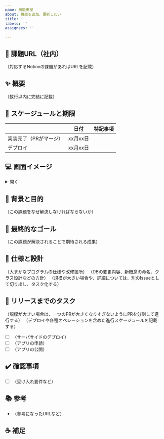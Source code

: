 ```yaml
---
name: 機能要望
about: 機能を追加、更新したい
title: ''
labels: ''
assignees: ''

---
```


## 🥇 課題URL（社内）
（対応するNotionの課題があればURLを記載）

## ✨ 概要
（数行以内に完結に記載）

## 📅 スケージュールと期限
||日付|特記事項|
|---|---|---
|実装完了（PRがマージ）|xx月xx日|
|デプロイ|xx月xx日|

## 💻  画面イメージ
<details>
<summary>開く</summary>

|画面A|画面B|
|---|---|
| 画面キャプチャ | 画面キャプチャ |
</details>

## 💪 背景と目的
（この課題をなぜ解決しなければならないか）

## 🎉 最終的なゴール
（この課題が解決されることで期待される成果）

## 📝 仕様と設計
（大まかなプログラムの仕様や改修箇所）
（DBの変更内容、新概念の命名、クラス設計などの方針）
（規模が大きい場合や、詳細については、別のIssueとして切り出し、タスク化する）

## 🚀 リリースまでのタスク
（規模が大きい場合は、一つのPRが大きくなりすぎないようにPRを分割して進行する）
（デプロイや各種オペレーションを含めた進行スケージュールを記載する）

- [ ] （サーバサイドのデプロイ）
- [ ] （アプリの申請）
- [ ] （アプリの公開）

## ✔️ 確認事項
- [ ] （受け入れ要件など）

## 📚 参考
- （参考になったURLなど）

## ☕ 補足
